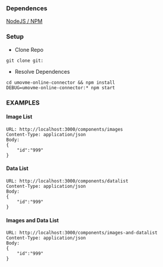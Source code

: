### Dependences 
[NodeJS / NPM](https://nodejs.org/en/download)

### Setup
* Clone Repo
```
git clone git:
```

* Resolve Dependences
```
cd umovme-online-connector && npm install
DEBUG=umovme-online-connector:* npm start
```
### EXAMPLES
#### Image List
```
URL: http://localhost:3000/components/images
Content-Type: application/json
Body:
{
    "id":"999"
}
```

#### Data List
```
URL: http://localhost:3000/components/datalist
Content-Type: application/json
Body:
{
    "id":"999"
}
```

#### Images and Data List
```
URL: http://localhost:3000/components/images-and-datalist
Content-Type: application/json
Body:
{
    "id":"999"
}
```
